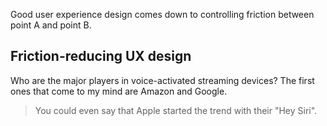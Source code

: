 Good user experience design comes down to controlling friction between point A and point B.

## Friction-reducing UX design

Who are the major players in voice-activated streaming devices? The first ones that come to my mind are Amazon and Google.

> You could even say that Apple started the trend with their "Hey Siri".